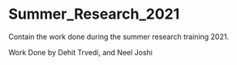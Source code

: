 # Summer_Research_2021
Contain the work done during the summer research training 2021. 

Work Done by Dehit Trvedi, and Neel Joshi 
